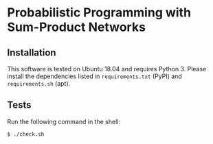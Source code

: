 Probabilistic Programming with Sum-Product Networks
===================================================

## Installation

This software is tested on Ubuntu 18.04 and requires Python 3.
Please install the dependencies listed in `requirements.txt` (PyPI)
and `requirements.sh` (apt).

## Tests

Run the following command in the shell:

    $ ./check.sh
